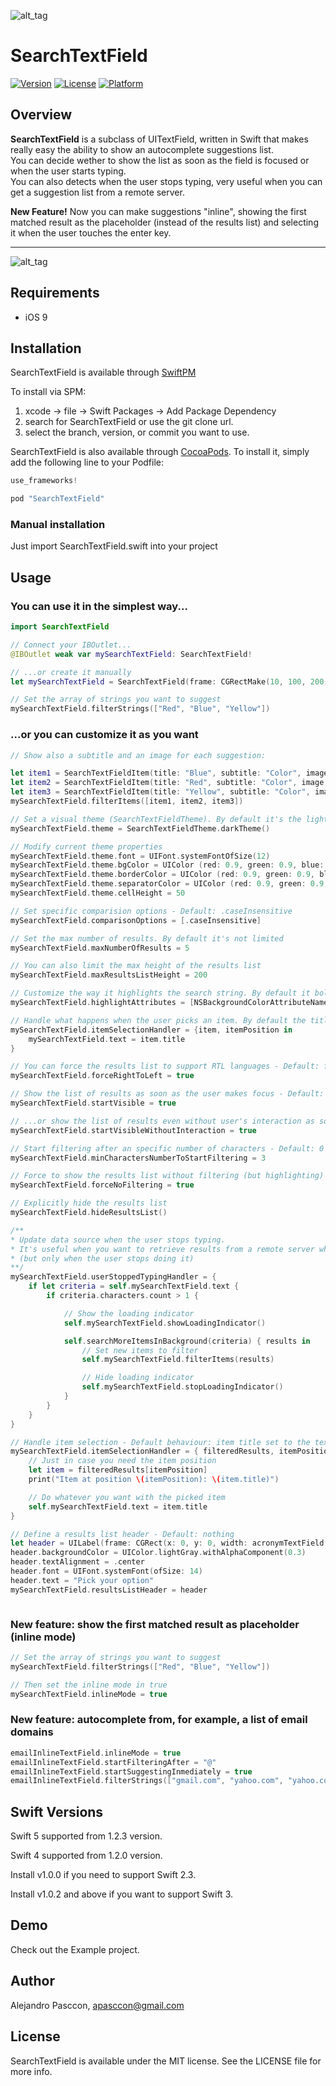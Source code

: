 ![alt_tag](https://raw.githubusercontent.com/apasccon/SearchTextField/master/Example/SearchTextField/SearchTextField.png)

# SearchTextField

[![Version](https://img.shields.io/cocoapods/v/SearchTextField.svg?style=flat)](http://cocoapods.org/pods/SearchTextField)
[![License](https://img.shields.io/cocoapods/l/SearchTextField.svg?style=flat)](http://cocoapods.org/pods/SearchTextField)
[![Platform](https://img.shields.io/cocoapods/p/SearchTextField.svg?style=flat)](http://cocoapods.org/pods/SearchTextField)

## Overview

**SearchTextField** is a subclass of UITextField, written in Swift that makes really easy the ability to show an autocomplete suggestions list.   
You can decide wether to show the list as soon as the field is focused or when the user starts typing.   
You can also detects when the user stops typing, very useful when you can get a suggestion list from a remote server.   

**New Feature!**
Now you can make suggestions "inline", showing the first matched result as the placeholder (instead of the results list) and selecting it when the user touches the enter key.

------   
![alt_tag](https://raw.githubusercontent.com/apasccon/SearchTextField/master/Example/SearchTextField/SearchTextField_Demo.gif)

## Requirements

* iOS 9

## Installation

SearchTextField is available through [SwiftPM](https://swift.org/package-manager/)

To install via SPM:
1. xcode -> file -> Swift Packages -> Add Package Dependency
2. search for SearchTextField or use the git clone url.
3. select the branch, version, or commit you want to use.

SearchTextField is also available through [CocoaPods](http://cocoapods.org). To install
it, simply add the following line to your Podfile:

```swift
use_frameworks!

pod "SearchTextField"
```

### Manual installation

Just import SearchTextField.swift into your project

## Usage

### You can use it in the simplest way...

```swift
import SearchTextField

// Connect your IBOutlet...
@IBOutlet weak var mySearchTextField: SearchTextField!

// ...or create it manually
let mySearchTextField = SearchTextField(frame: CGRectMake(10, 100, 200, 40))

// Set the array of strings you want to suggest
mySearchTextField.filterStrings(["Red", "Blue", "Yellow"])
```
### ...or you can customize it as you want

```swift
// Show also a subtitle and an image for each suggestion:

let item1 = SearchTextFieldItem(title: "Blue", subtitle: "Color", image: UIImage(named: "icon_blue"))
let item2 = SearchTextFieldItem(title: "Red", subtitle: "Color", image: UIImage(named: "icon_red"))
let item3 = SearchTextFieldItem(title: "Yellow", subtitle: "Color", image: UIImage(named: "icon_yellow"))
mySearchTextField.filterItems([item1, item2, item3])

// Set a visual theme (SearchTextFieldTheme). By default it's the light theme
mySearchTextField.theme = SearchTextFieldTheme.darkTheme()

// Modify current theme properties
mySearchTextField.theme.font = UIFont.systemFontOfSize(12)
mySearchTextField.theme.bgColor = UIColor (red: 0.9, green: 0.9, blue: 0.9, alpha: 0.3)
mySearchTextField.theme.borderColor = UIColor (red: 0.9, green: 0.9, blue: 0.9, alpha: 1)
mySearchTextField.theme.separatorColor = UIColor (red: 0.9, green: 0.9, blue: 0.9, alpha: 0.5)
mySearchTextField.theme.cellHeight = 50

// Set specific comparision options - Default: .caseInsensitive
mySearchTextField.comparisonOptions = [.caseInsensitive]

// Set the max number of results. By default it's not limited
mySearchTextField.maxNumberOfResults = 5

// You can also limit the max height of the results list
mySearchTextField.maxResultsListHeight = 200

// Customize the way it highlights the search string. By default it bolds the string
mySearchTextField.highlightAttributes = [NSBackgroundColorAttributeName: UIColor.yellowColor(), NSFontAttributeName:UIFont.boldSystemFontOfSize(12)]

// Handle what happens when the user picks an item. By default the title is set to the text field
mySearchTextField.itemSelectionHandler = {item, itemPosition in
    mySearchTextField.text = item.title
}

// You can force the results list to support RTL languages - Default: false
mySearchTextField.forceRightToLeft = true

// Show the list of results as soon as the user makes focus - Default: false
mySearchTextField.startVisible = true

// ...or show the list of results even without user's interaction as soon as created - Default: false
mySearchTextField.startVisibleWithoutInteraction = true

// Start filtering after an specific number of characters - Default: 0
mySearchTextField.minCharactersNumberToStartFiltering = 3

// Force to show the results list without filtering (but highlighting)
mySearchTextField.forceNoFiltering = true

// Explicitly hide the results list
mySearchTextField.hideResultsList()

/**
* Update data source when the user stops typing.
* It's useful when you want to retrieve results from a remote server while typing
* (but only when the user stops doing it)
**/
mySearchTextField.userStoppedTypingHandler = {
    if let criteria = self.mySearchTextField.text {
        if criteria.characters.count > 1 {

            // Show the loading indicator
            self.mySearchTextField.showLoadingIndicator()

            self.searchMoreItemsInBackground(criteria) { results in
                // Set new items to filter
                self.mySearchTextField.filterItems(results)

                // Hide loading indicator
                self.mySearchTextField.stopLoadingIndicator()
            }
        }
    }
}

// Handle item selection - Default behaviour: item title set to the text field
mySearchTextField.itemSelectionHandler = { filteredResults, itemPosition in
    // Just in case you need the item position
    let item = filteredResults[itemPosition]
    print("Item at position \(itemPosition): \(item.title)")

    // Do whatever you want with the picked item
    self.mySearchTextField.text = item.title
}

// Define a results list header - Default: nothing
let header = UILabel(frame: CGRect(x: 0, y: 0, width: acronymTextField.frame.width, height: 30))
header.backgroundColor = UIColor.lightGray.withAlphaComponent(0.3)
header.textAlignment = .center
header.font = UIFont.systemFont(ofSize: 14)
header.text = "Pick your option"
mySearchTextField.resultsListHeader = header



```

### New feature: show the first matched result as placeholder (inline mode)

```swift
// Set the array of strings you want to suggest
mySearchTextField.filterStrings(["Red", "Blue", "Yellow"])

// Then set the inline mode in true
mySearchTextField.inlineMode = true
```

### New feature: autocomplete from, for example, a list of email domains

```swift
emailInlineTextField.inlineMode = true
emailInlineTextField.startFilteringAfter = "@"
emailInlineTextField.startSuggestingInmediately = true
emailInlineTextField.filterStrings(["gmail.com", "yahoo.com", "yahoo.com.ar"])
```

## Swift Versions

Swift 5 supported from 1.2.3 version.

Swift 4 supported from 1.2.0 version.

Install v1.0.0 if you need to support Swift 2.3.

Install v1.0.2 and above if you want to support Swift 3.


## Demo

Check out the Example project.

## Author

Alejandro Pasccon, apasccon@gmail.com

## License

SearchTextField is available under the MIT license. See the LICENSE file for more info.
